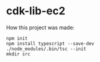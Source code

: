 # cdk-lib-ec2

How this project was made:


```
npm init
npm install typescript --save-dev
./node_modules/.bin/tsc --init
mkdir src
```


